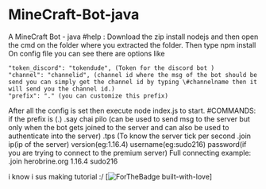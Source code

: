 # MineCraft-Bot-java
A MineCraft Bot - java
#help :
Download the zip install nodejs and then open the cmd on the folder where you extracted the folder.  Then type npm install 
On config file you can see there are options like 

    "token_discord": "tokendude", (Token for the discord bot )
    "channel": "channelid", (channel id where the msg of the bot should be send you can simply get the channel id by typing \#channelname then it will send you the channel id.)
    "prefix": "." (you can customize this prefix)
    
    
After all the config is set then execute node index.js to start. 
#COMMANDS:
    if the prefix is (.)
    .say chai pilo (can be used to send msg to the server but only when the bot gets joined to the server and can also be used to authenticate into the server)
    .tps (To know the server tick per second 
    .join ip(ip of the server) version(eg:1.16.4) username(eg:sudo216) password(if you are trying to connect to the premium server)
    Full connecting example: .join herobrine.org 1.16.4 sudo216






i know i sus making tutorial :/
[![ForTheBadge built-with-love](http://ForTheBadge.com/images/badges/built-with-love.svg)]
